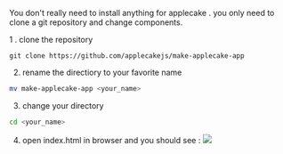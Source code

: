 You don't really need to install anything for applecake . you only need to clone a git repository and change components.

1 . clone the repository
```git
git clone https://github.com/applecakejs/make-applecake-app
```
2. rename the directiory to your favorite name
```bash
mv make-applecake-app <your_name>
```
3. change your directory
```bash
cd <your_name>
```
4. open index.html in browser
and you should see :
<img src="../images/frist view.PNG"></img>
